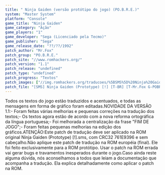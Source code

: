 ```yaml
---
title: " Ninja Gaiden (versão protótipo do jogo) (PO.B.R.E.)"
system: "Master System"
platform: "Console"
game_title: "Ninja Gaiden"
game_category: "Ação"
game_players: "1"
game_developer: "Sega (Licenciado pela Tecmo)"
game_publisher: "Sega"
game_release_date: "??/??/1992"
patch_author: "Mr.Fox"
patch_group: "PO.B.R.E."
patch_site: "//www.romhackers.org/"
patch_version: "1.1"
patch_release: "undefined"
patch_type: "undefined"
patch_progress: "Textos"
patch_images: ["//img.romhackers.org/traducoes/%5BSMS%5D%20Ninja%20Gaiden%20-%20POBRE%20-%201.png","//img.romhackers.org/traducoes/%5BSMS%5D%20Ninja%20Gaiden%20-%20POBRE%20-%202.png","//img.romhackers.org/traducoes/%5BSMS%5D%20Ninja%20Gaiden%20-%20POBRE%20-%203.png"]
patch_file: "[SMS] Ninja Gaiden (Prototype) [!] [T-BR] [T-Mr.Fox G-POBRE] [V-1.1 P-100% A-2017].zip"
---
```

Todos os textos do jogo estão traduzidos e acentuados, e todas as mensagens em forma de gráfico foram editadas.NOVIDADE DA VERSÃO 1.1:- Foram feitas várias melhorias e pequenas correções na tradução dos textos;- Os textos agora estão de acordo com a nova reforma ortográfica da língua portuguesa;- Foi melhorada a centralização da frase "FIM DE JOGO";- Foram feitas pequenas melhorias na edição dos gráficos.ATENÇÃO:Este patch de tradução deve ser aplicado na ROM original Ninja Gaiden (Prototype) [!].sms, com CRC32 761E9396 e sem cabeçalho.Não aplique este patch de tradução na ROM européia (final). Ele foi feito exclusivamente para a ROM protótipo. Usar o patch na ROM errada vai gerar bugs e travamentos inesperados durante o jogo.Caso ainda reste alguma dúvida, nós aconselhamos a todos que leiam a documentação que acompanha a tradução. Ela explica detalhadamente como aplicar o patch na ROM.
